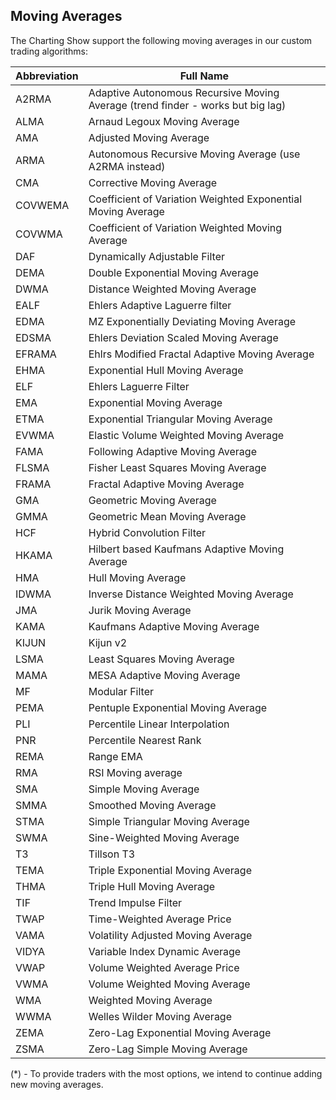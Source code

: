 ## Moving Averages

The Charting Show support the following moving averages in our custom trading algorithms:

| Abbreviation | Full Name                                                                       |
| ------------ | ------------------------------------------------------------------------------- |
| A2RMA        | Adaptive Autonomous Recursive Moving Average (trend finder - works but big lag) |
| ALMA         | Arnaud Legoux Moving Average                                                    |
| AMA          | Adjusted Moving Average                                                         |
| ARMA         | Autonomous Recursive Moving Average (use A2RMA instead)                         |
| CMA          | Corrective Moving Average                                                       |
| COVWEMA      | Coefficient of Variation Weighted Exponential Moving Average                    |
| COVWMA       | Coefficient of Variation Weighted Moving Average                                |
| DAF          | Dynamically Adjustable Filter                                                   |
| DEMA         | Double Exponential Moving Average                                               |
| DWMA         | Distance Weighted Moving Average                                                |
| EALF         | Ehlers Adaptive Laguerre filter                                                 |
| EDMA         | MZ Exponentially Deviating Moving Average                                       |
| EDSMA        | Ehlers Deviation Scaled Moving Average                                          |
| EFRAMA       | Ehlrs Modified Fractal Adaptive Moving Average                                  |
| EHMA         | Exponential Hull Moving Average                                                 |
| ELF          | Ehlers Laguerre Filter                                                          |
| EMA          | Exponential Moving Average                                                      |
| ETMA         | Exponential Triangular Moving Average                                           |
| EVWMA        | Elastic Volume Weighted Moving Average                                          |
| FAMA         | Following Adaptive Moving Average                                               |
| FLSMA        | Fisher Least Squares Moving Average                                             |
| FRAMA        | Fractal Adaptive Moving Average                                                 |
| GMA          | Geometric Moving Average                                                        |
| GMMA         | Geometric Mean Moving Average                                                   |
| HCF          | Hybrid Convolution Filter                                                       |
| HKAMA        | Hilbert based Kaufmans Adaptive Moving Average                                  |
| HMA          | Hull Moving Average                                                             |
| IDWMA        | Inverse Distance Weighted Moving Average                                        |
| JMA          | Jurik Moving Average                                                            |
| KAMA         | Kaufmans Adaptive Moving Average                                                |
| KIJUN        | Kijun v2                                                                        |
| LSMA         | Least Squares Moving Average                                                    |
| MAMA         | MESA Adaptive Moving Average                                                    |
| MF           | Modular Filter                                                                  |
| PEMA         | Pentuple Exponential Moving Average                                             |
| PLI          | Percentile Linear Interpolation                                                 |
| PNR          | Percentile Nearest Rank                                                         |
| REMA         | Range EMA                                                                       |
| RMA          | RSI Moving average                                                              |
| SMA          | Simple Moving Average                                                           |
| SMMA         | Smoothed Moving Average                                                         |
| STMA         | Simple Triangular Moving Average                                                |
| SWMA         | Sine-Weighted Moving Average                                                    |
| T3           | Tillson T3                                                                      |
| TEMA         | Triple Exponential Moving Average                                               |
| THMA         | Triple Hull Moving Average                                                      |
| TIF          | Trend Impulse Filter                                                            |
| TWAP         | Time-Weighted Average Price                                                     |
| VAMA         | Volatility Adjusted Moving Average                                              |
| VIDYA        | Variable Index Dynamic Average                                                  |
| VWAP         | Volume Weighted Average Price                                                   |
| VWMA         | Volume Weighted Moving Average                                                  |
| WMA          | Weighted Moving Average                                                         |
| WWMA         | Welles Wilder Moving Average                                                    |
| ZEMA         | Zero-Lag Exponential Moving Average                                             |
| ZSMA         | Zero-Lag Simple Moving Average                                                  |

(\*) - To provide traders with the most options, we intend to continue adding new moving averages.
